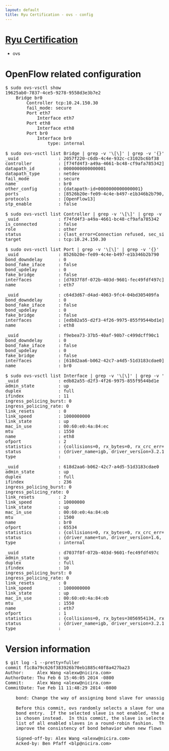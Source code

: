 ```yaml
---
layout: default
title: Ryu Certification - ovs - config
---
```

# [Ryu Certification](http://osrg.github.io/ryu/certification.html)
* ovs 

# OpenFlow related configuration
<pre>
$ sudo ovs-vsctl show
19625ab0-7837-4ce5-9278-9558d3e3b7e2
    Bridge br0
        Controller tcp:10.24.150.30
        fail_mode: secure
        Port eth7
            Interface eth7
        Port eth8
            Interface eth8
        Port br0
            Interface br0
                type: internal

$ sudo ovs-vsctl list Bridge | grep -v '\[\]' | grep -v '{}'
_uuid               : 2057f220-c6db-4c4e-932c-c3102bc6bf38
controller          : [f74fd4f3-a49a-4661-bc48-cf9afa785342]
datapath_id         : 0000000000000001
datapath_type       : netdev
fail_mode           : secure
name                : br0
other_config        : {datapath-id=0000000000000001}
ports               : [8526b20e-fe09-4c4e-b497-e1b346b2b790, c64d3d67-d4ad-4063-9fc4-04bd305409fa, f9ebea73-37b5-40af-90b7-c499dcff90c1]
protocols           : [OpenFlow13]
stp_enable          : false

$ sudo ovs-vsctl list Controller | grep -v '\[\]' | grep -v '{}'
_uuid               : f74fd4f3-a49a-4661-bc48-cf9afa785342
is_connected        : false
role                : other
status              : {last_error=Connection refused, sec_since_connect=297, sec_since_disconnect=1, state=BACKOFF}
target              : tcp:10.24.150.30

$ sudo ovs-vsctl list Port | grep -v '\[\]' | grep -v '{}'
_uuid               : 8526b20e-fe09-4c4e-b497-e1b346b2b790
bond_downdelay      : 0
bond_fake_iface     : false
bond_updelay        : 0
fake_bridge         : false
interfaces          : [d7037f8f-072b-403d-9601-fec49fdf497c]
name                : eth7

_uuid               : c64d3d67-d4ad-4063-9fc4-04bd305409fa
bond_downdelay      : 0
bond_fake_iface     : false
bond_updelay        : 0
fake_bridge         : false
interfaces          : [edb82a55-d2f3-4f26-9975-855f9544bd1e]
name                : eth8

_uuid               : f9ebea73-37b5-40af-90b7-c499dcff90c1
bond_downdelay      : 0
bond_fake_iface     : false
bond_updelay        : 0
fake_bridge         : false
interfaces          : [618d2aa6-b062-42c7-a4d5-51d3183cdae0]
name                : br0

$ sudo ovs-vsctl list Interface | grep -v '\[\]' | grep -v '{}'
_uuid               : edb82a55-d2f3-4f26-9975-855f9544bd1e
admin_state         : up
duplex              : full
ifindex             : 11
ingress_policing_burst: 0
ingress_policing_rate: 0
link_resets         : 0
link_speed          : 1000000000
link_state          : up
mac_in_use          : 00:60:e0:4a:84:ec
mtu                 : 1550
name                : eth8
ofport              : 2
statistics          : {collisions=0, rx_bytes=0, rx_crc_err=0, rx_dropped=0, rx_errors=0, rx_frame_err=0, rx_over_err=0, rx_packets=0, tx_bytes=1809242, tx_dropped=0, tx_errors=0, tx_packets=19325}
status              : {driver_name=igb, driver_version=3.2.10-k, firmware_version=3.10-0}
type                : 

_uuid               : 618d2aa6-b062-42c7-a4d5-51d3183cdae0
admin_state         : up
duplex              : full
ifindex             : 236
ingress_policing_burst: 0
ingress_policing_rate: 0
link_resets         : 2
link_speed          : 10000000
link_state          : up
mac_in_use          : 00:60:e0:4a:84:eb
mtu                 : 1500
name                : br0
ofport              : 65534
statistics          : {collisions=0, rx_bytes=0, rx_crc_err=0, rx_dropped=0, rx_errors=0, rx_frame_err=0, rx_over_err=0, rx_packets=0, tx_bytes=0, tx_dropped=0, tx_errors=0, tx_packets=0}
status              : {driver_name=tun, driver_version=1.6, firmware_version=N/A}
type                : internal

_uuid               : d7037f8f-072b-403d-9601-fec49fdf497c
admin_state         : up
duplex              : full
ifindex             : 10
ingress_policing_burst: 0
ingress_policing_rate: 0
link_resets         : 0
link_speed          : 1000000000
link_state          : up
mac_in_use          : 00:60:e0:4a:84:eb
mtu                 : 1550
name                : eth7
ofport              : 1
statistics          : {collisions=0, rx_bytes=3056954134, rx_crc_err=0, rx_dropped=0, rx_errors=0, rx_frame_err=0, rx_over_err=0, rx_packets=72571320, tx_bytes=0, tx_dropped=0, tx_errors=0, tx_packets=0}
status              : {driver_name=igb, driver_version=3.2.10-k, firmware_version=3.10-0}
type                : 
</pre>

# Version information
<pre>
$ git log -1 --pretty=fuller
commit f1c8a79c626f383926b70eb1885c40f8a427ba23
Author:     Alex Wang &lt;alexw@nicira.com&gt;
AuthorDate: Thu Feb 6 15:46:05 2014 -0800
Commit:     Alex Wang &lt;alexw@nicira.com&gt;
CommitDate: Tue Feb 11 11:48:29 2014 -0800

    bond: Change the way of assigning bond slave for unassigned bond entry.
    
    Before this commit, ovs randomly selects a slave for unassigned
    bond entry.  If the selected slave is not enabled, the active slave
    is chosen instead.  In this commit, the slave is selected from the
    list of all enabled slaves in a round-robin fashion.  This helps
    improve the consistency of bond behavior when new flows are added.
    
    Signed-off-by: Alex Wang &lt;alexw@nicira.com&gt;
    Acked-by: Ben Pfaff &lt;blp@nicira.com&gt;
</pre>
